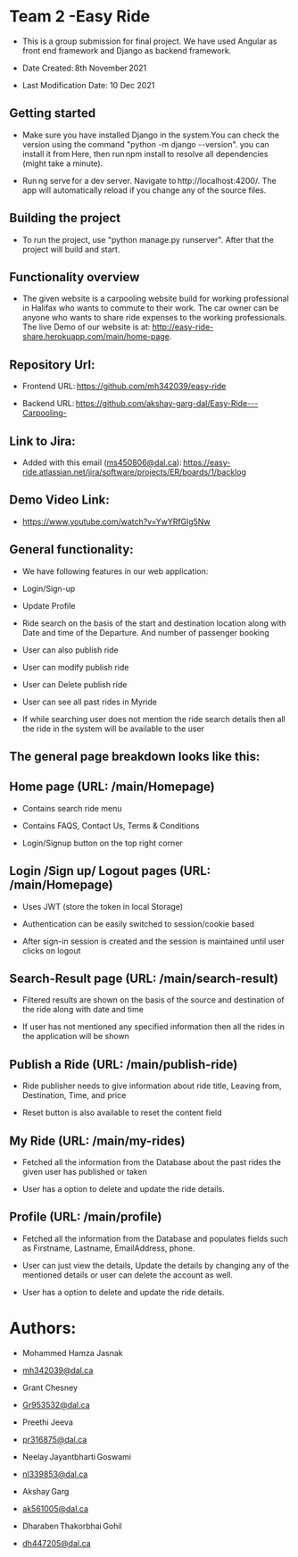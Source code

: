 # Team 2 -Easy Ride



* This is a group submission for final project. We have used Angular as front end framework and Django as backend framework.



* Date Created: 8th November 2021



* Last Modification Date: 10 Dec 2021



## Getting started



* Make sure you have installed Django in the system.You can check the version using the command "python -m django --version". you can install it from Here, then run npm install to resolve all dependencies (might take a minute).



* Run ng serve for a dev server. Navigate to http://localhost:4200/. The app will automatically reload if you change any of the source files.



## Building the project



* To run the project, use "python manage.py runserver". After that the project will build and start.



## Functionality overview



* The given website is a carpooling website build for working professional in Halifax who wants to commute to their work. The car owner can be anyone who wants to share ride expenses to the working professionals. The live Demo of our website is at: http://easy-ride-share.herokuapp.com/main/home-page.



## Repository Url:



* Frontend URL: https://github.com/mh342039/easy-ride



* Backend URL: https://github.com/akshay-garg-dal/Easy-Ride---Carpooling-




## Link to Jira:



* Added with this email (ms450806@dal.ca): https://easy-ride.atlassian.net/jira/software/projects/ER/boards/1/backlog





## Demo Video Link:



* https://www.youtube.com/watch?v=YwYRfGlg5Nw





## General functionality:



* We have following features in our web application:



* Login/Sign-up



* Update Profile



* Ride search on the basis of the start and destination location along with Date and time of the Departure. And number of passenger booking



* User can also publish ride



* User can modify publish ride



* User can Delete publish ride



* User can see all past rides in Myride



* If while searching user does not mention the ride search details then all the ride in the system will be available to the user



## The general page breakdown looks like this:



## Home page (URL: /main/Homepage)



* Contains search ride menu



* Contains FAQS, Contact Us, Terms & Conditions



* Login/Signup button on the top right corner



## Login /Sign up/ Logout pages (URL: /main/Homepage)



* Uses JWT (store the token in local Storage)



* Authentication can be easily switched to session/cookie based



* After sign-in session is created and the session is maintained until user clicks on logout



## Search-Result page (URL: /main/search-result)



* Filtered results are shown on the basis of the source and destination of the ride along with date and time



* If user has not mentioned any specified information then all the rides in the application will be shown



## Publish a Ride (URL: /main/publish-ride)



* Ride publisher needs to give information about ride title, Leaving from, Destination, Time, and price



* Reset button is also available to reset the content field



## My Ride (URL: /main/my-rides)



* Fetched all the information from the Database about the past rides the given user has published or taken



* User has a option to delete and update the ride details.



## Profile (URL: /main/profile)



* Fetched all the information from the Database and populates fields such as Firstname, Lastname, EmailAddress, phone.



* User can just view the details, Update the details by changing any of the mentioned details or user can delete the account as well.



* User has a option to delete and update the ride details.



# Authors:



* Mohammed Hamza Jasnak 
* mh342039@dal.ca  



* Grant Chesney 
* Gr953532@dal.ca 



* Preethi Jeeva 
* pr316875@dal.ca  



* Neelay Jayantbharti Goswami 
* nl339853@dal.ca 



* Akshay Garg 
* ak561005@dal.ca 



* Dharaben Thakorbhai Gohil 
* dh447205@dal.ca  
